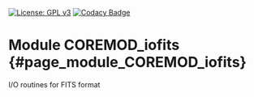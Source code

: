 [![License: GPL v3](https://img.shields.io/badge/License-GPL%20v3-blue.svg)](http://www.gnu.org/licenses/gpl-3.0) [![Codacy Badge](https://api.codacy.com/project/badge/Grade/85e6f65daae345c88a2f24dc7e8bf91a)](https://www.codacy.com/gh/milk-org/COREMOD_iofits?utm_source=github.com&amp;utm_medium=referral&amp;utm_content=milk-org/COREMOD_iofits&amp;utm_campaign=Badge_Grade)


# Module COREMOD_iofits {#page_module_COREMOD_iofits}

I/O routines for FITS format

